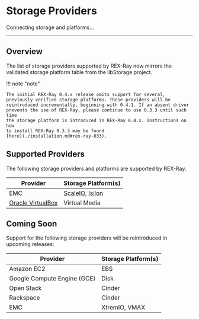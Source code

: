 # Storage Providers

Connecting storage and platforms...

---

## Overview
The list of storage providers supported by REX-Ray now mirrors the validated
storage platform table from the libStorage project.

!!! note "note"

    The initial REX-Ray 0.4.x release omits support for several,
    previously verified storage platforms. These providers will be
    reintroduced incrementally, beginning with 0.4.1. If an absent driver
    prevents the use of REX-Ray, please continue to use 0.3.3 until such time
    the storage platform is introduced in REX-Ray 0.4.x. Instructions on how
    to install REX-Ray 0.3.3 may be found
    [here](./installation.md#rex-ray-033).

## Supported Providers
The following storage providers and platforms are supported by REX-Ray.

Provider              | Storage Platform(s)
----------------------|--------------------
EMC | [ScaleIO](http://libstorage.readthedocs.io/en/stable/user-guide/storage-providers/#scaleio), [Isilon](http://libstorage.readthedocs.io/en/stable/user-guide/storage-providers/#isilon)
[Oracle VirtualBox](http://libstorage.readthedocs.io/en/stable/user-guide/storage-providers/#virtualbox) | Virtual Media

## Coming Soon
Support for the following storage providers will be reintroduced in upcoming
releases:

Provider              | Storage Platform(s)
----------------------|--------------------
Amazon EC2 | EBS
Google Compute Engine (GCE) | Disk
Open Stack | Cinder
Rackspace | Cinder
EMC | XtremIO, VMAX
